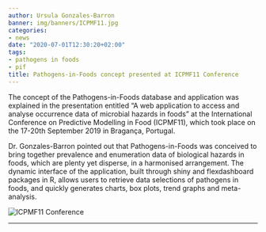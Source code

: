 ```yaml
---
author: Ursula Gonzales-Barron
banner: img/banners/ICPMF11.jpg
categories:
- news
date: "2020-07-01T12:30:20+02:00"
tags:
- pathogens in foods
- pif
title: Pathogens-in-Foods concept presented at ICPMF11 Conference
---
```


The concept of the Pathogens-in-Foods database and application was explained in the presentation entitled “A web application to access and analyse occurrence data of microbial hazards in foods” at the International Conference on Predictive Modelling in Food (ICPMF11), which took place on the 17-20th September 2019 in Bragança, Portugal.

Dr. Gonzales-Barron pointed out that Pathogens-in-Foods was conceived to bring together prevalence and enumeration data of biological hazards in foods, which are plenty yet disperse, in a harmonised arrangement. The dynamic interface of the application, built through shiny and flexdashboard packages in R, allows users to retrieve data selections of pathogens in foods, and quickly generates charts, box plots, trend graphs and meta-analysis.


![ICPMF11 Conference](https://fsqa.esa.ipb.pt/img/banners/ICPMF11.jpg)

-----